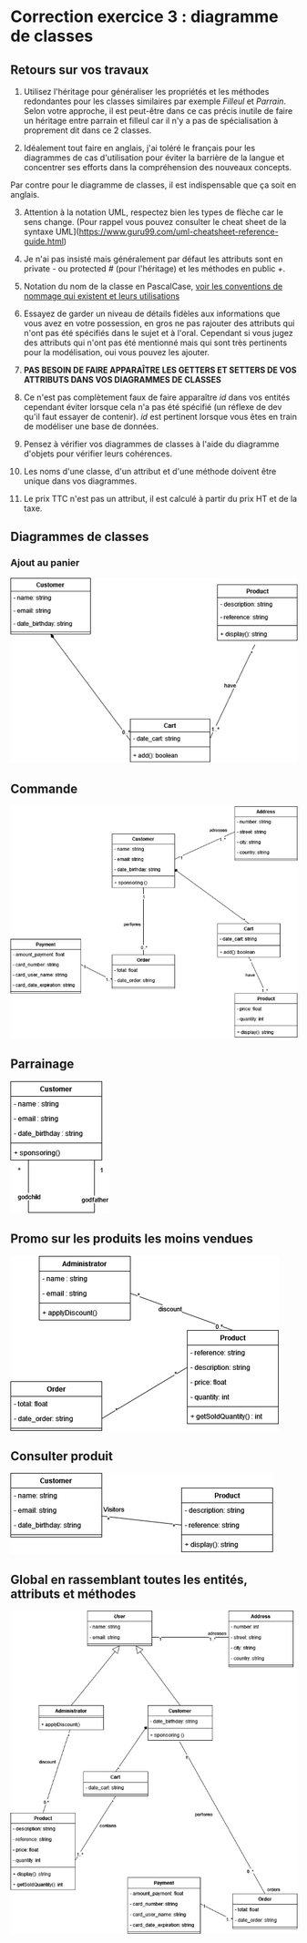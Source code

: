 # Correction exercice 3 : diagramme de classes

## Retours sur vos travaux

1. Utilisez l'héritage pour généraliser les propriétés et les méthodes redondantes pour les classes similaires par exemple *Filleul* et *Parrain*. Selon votre approche, il est peut-être dans ce cas précis inutile de faire un héritage entre parrain et filleul car il n'y a pas de spécialisation à proprement dit dans ce 2 classes.

2. Idéalement tout faire en anglais, j'ai toléré le français pour les diagrammes de cas d'utilisation pour éviter la barrière de la langue et concentrer ses efforts dans la compréhension des nouveaux concepts.

Par contre pour le diagramme de classes, il est indispensable que ça soit en anglais.

3. Attention à la notation UML, respectez bien les types de flèche car le sens change.
(Pour rappel  vous pouvez consulter le cheat sheet de la syntaxe UML](https://www.guru99.com/uml-cheatsheet-reference-guide.html)

4. Je n'ai pas insisté mais généralement par défaut les attributs sont en private *-* ou protected *#* (pour l'héritage) et les méthodes en public *+*.

5. Notation du nom de la classe en PascalCase, [voir les conventions de nommage qui existent et leurs utilisations](https://wprock.fr/blog/conventions-nommage-programmation/)

6. Essayez de garder un niveau de détails fidèles aux informations que vous avez en votre possession, en gros ne pas rajouter des attributs qui n'ont pas été spécifiés dans le sujet et à l'oral. Cependant si vous jugez des attributs qui n'ont pas été mentionné mais qui sont très pertinents pour la modélisation, oui vous pouvez les ajouter.

7. **PAS BESOIN DE FAIRE APPARAÎTRE LES GETTERS ET SETTERS DE VOS ATTRIBUTS DANS VOS DIAGRAMMES DE CLASSES**

8. Ce n'est pas complètement faux de faire apparaître *id* dans vos entités cependant éviter lorsque cela n'a pas été spécifié (un réflexe de dev qu'il faut essayer de contenir). *id* est pertinent lorsque vous êtes en train de modéliser une base de données.

9. Pensez à vérifier vos diagrammes de classes à l'aide du diagramme d'objets pour vérifier leurs cohérences.

10. Les noms d'une classe, d'un attribut et d'une méthode doivent être unique dans vos diagrammes.

11. Le prix TTC n'est pas un attribut, il est calculé à partir du prix HT et de la taxe.

## Diagrammes de classes

### Ajout au panier

![cart](./img/class_cart.png)

## Commande

![order](./img/class_order.png)

## Parrainage

![sponsoring](./img/class_sponsoring.png)

## Promo sur les produits les moins vendues

![discount](./img/class_discount.png)

## Consulter produit

![product](./img/class_product.png)

## Global en rassemblant toutes les entités, attributs et méthodes

![global](./img/class_global.png)
